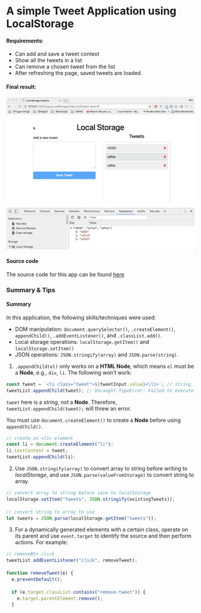 # A simple Tweet Application using LocalStorage

#### Requirements:

- Can add and save a tweet context
- Show all the tweets in a list
- Can remove a chosen tweet from the list
- After refreshing the page, saved tweets are loaded.

#### Final result:

![A simple tweet application using local storage](./static/local_storage.gif)

#### Source code

The source code for this app can be found [here](../LocalStorage)

### Summary & Tips

#### Summary

In this application, the following skills/techniques were used:

- DOM manipulation: `document.querySelector()`, `.createElement()`, `appendChild()`, `.addEventListener()`, and `.classList.add()`.
- Local storage operations: `localStorage.getItem()` and `localStorage.setItem()`
- JSON operations: `JSON.stringify(array)` and `JSON.parse(string)`.

1.  `.appendChild(el)` only works on a **HTML Node**, which means `el` must be a **Node**, e.g., `div`, `li`. The following won't work:

```js
const tweet = `<li class="tweet">${tweetInput.value}<\li>`; // string
tweetList.appendChild(tweet); // Uncaught TypeError: Failed to execute 'appendChild' on 'Node': parameter 1 is not of type 'Node'
```

`tweet` here is a _string_, not a **Node**. Therefore, `tweetList.appendChild(tweet);` will threw an error.

You must use `document.createElement()` to create a **Node** before using `appendChild()`.

```js
// create an <li> element
const li = document.createElement("li");
li.textContent = tweet;
tweetList.appendChild(li);
```

2.  Use `JSON.stringify(array)` to convert array to string before writing to _localStorage_, and use `JSON.parse(valueFromStorage)` to convert string to array.

```js
// convert array to string before save to localStorage
localStorage.setItem("tweets", JSON.stringify(existingTweets));

// convert string to array to use
let tweets = JSON.parse(localStorage.getItem("tweets"));
```

3.  For a dynamically generated elements with a certain class, operate on its parent and use `event.target` to identify the source and then perform actions. For example:

```js
// removeBtn click
tweetList.addEventListener("click", removeTweet);

function removeTweet(e) {
  e.preventDefault();

  if (e.target.classList.contains("remove-tweet")) {
    e.target.parentElement.remove();
  }
```
